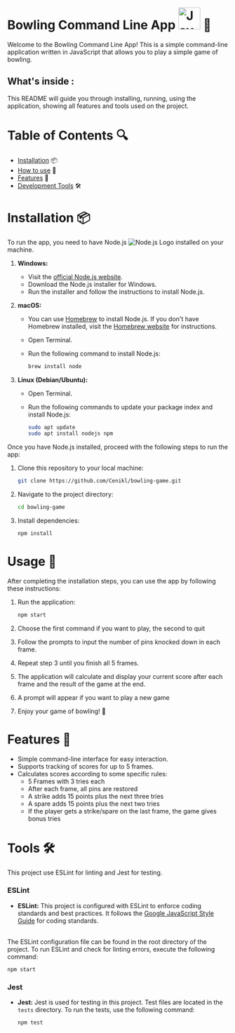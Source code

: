 # Bowling Command Line App <img src="https://upload.wikimedia.org/wikipedia/commons/6/6a/JavaScript-logo.png" alt="JavaScript Logo" width="50"> 🎳

Welcome to the Bowling Command Line App! This is a simple command-line application written in JavaScript that allows you to play a simple game of bowling.<br>

## What's inside :
 This README will guide you through installing, running, using the application, showing all features and tools used on the project.

# Table of Contents 🔍
- [Installation](#installation) 📦
- [How to use](#usage) 📝
- [Features](#features) 🌟
- [Development Tools](#tools) 🛠️


# Installation 📦

To run the app, you need to have Node.js 
![Node.js Logo](https://nodejs.org/static/images/logo.svg) installed on your machine.

1. **Windows:**
   - Visit the [official Node.js website](https://nodejs.org/).
   - Download the Node.js installer for Windows.
   - Run the installer and follow the instructions to install Node.js.

2. **macOS:**
   - You can use [Homebrew](https://brew.sh/) to install Node.js. If you don't have Homebrew installed, visit the [Homebrew website](https://brew.sh/) for instructions.
   - Open Terminal.
   - Run the following command to install Node.js:

     ```bash
     brew install node
     ```

3. **Linux (Debian/Ubuntu):**
   - Open Terminal.
   - Run the following commands to update your package index and install Node.js:

     ```bash
     sudo apt update
     sudo apt install nodejs npm
     ```

Once you have Node.js installed, proceed with the following steps to run the app:

1. Clone this repository to your local machine:

    ```bash
    git clone https://github.com/Cenikl/bowling-game.git
    ```

2. Navigate to the project directory:

    ```bash
    cd bowling-game
    ```

3. Install dependencies:

    ```bash
    npm install
    ```
# Usage 📝

After completing the installation steps, you can use the app by following these instructions:

1. Run the application:

    ```bash
    npm start
    ```

2. Choose the first command if you want to play, the second to quit

3. Follow the prompts to input the number of pins knocked down in each frame.

4. Repeat step 3 until you finish all 5 frames.

5. The application will calculate and display your current score after each frame and the result of the game at the end.

6. A prompt will appear if you want to play a new game

7. Enjoy your game of bowling! 🎉

# Features 🌟

- Simple command-line interface for easy interaction.
- Supports tracking of scores for up to 5 frames.
- Calculates scores according to some specific rules:
  - 5 Frames with 3 tries each
  - After each frame, all pins are restored
  - A strike adds 15 points plus the next three tries
  - A spare adds 15 points plus the next two tries
  - If the player gets a strike/spare on the last frame, the game gives bonus tries

# Tools 🛠️

This project use ESLint for linting and Jest for testing.

### ESLint

- **ESLint:** This project is configured with ESLint to enforce coding standards and best practices. It follows the [Google JavaScript Style Guide](https://google.github.io/styleguide/javascriptguide.xml) for coding standards.

<br>The ESLint configuration file can be found in the root directory of the project. To run ESLint and check for linting errors, execute the following command:

    npm start

### Jest

- **Jest:** Jest is used for testing in this project. Test files are located in the `tests` directory. To run the tests, use the following command:

    ```bash
    npm test
    ```



